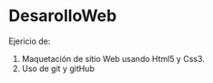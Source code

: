 # DesarolloWeb
Ejericio de:
1) Maquetación de sitio Web usando Html5 y Css3.
2) Uso de git y gitHub 
